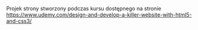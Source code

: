 Projek strony stworzony podczas kursu dostępnego na stronie https://www.udemy.com/design-and-develop-a-killer-website-with-html5-and-css3/ 